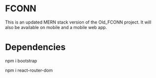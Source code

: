 # FCONN
This is an updated MERN stack version of the Old_FCONN project. It will also be available on mobile and a mobile web app.


# Dependencies
npm i bootstrap

npm i react-router-dom
